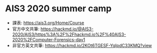 # AIS3 2020 summer camp
* 課表: https://ais3.org/Home/Course
* 官方中文共筆: https://hackmd.io/@AIS3-2020/AIS3/https%3A%2F%2Fhackmd.io%2F%40AIS3-2020%2FComputer-Forensics-day1
* 非官方英文共筆: https://hackmd.io/2KOt6TGESF-YqIpdC33KMQ?view 
